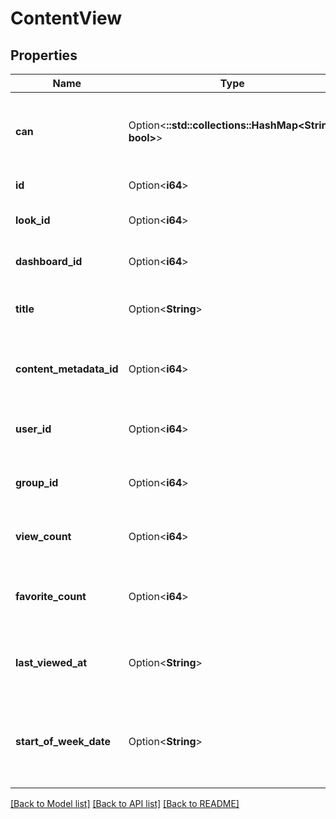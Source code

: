 # ContentView

## Properties

Name | Type | Description | Notes
------------ | ------------- | ------------- | -------------
**can** | Option<**::std::collections::HashMap<String, bool>**> | Operations the current user is able to perform on this object | [optional][readonly]
**id** | Option<**i64**> | Unique Id | [optional][readonly]
**look_id** | Option<**i64**> | Id of viewed Look | [optional][readonly]
**dashboard_id** | Option<**i64**> | Id of the viewed Dashboard | [optional][readonly]
**title** | Option<**String**> | Name or title of underlying content | [optional][readonly]
**content_metadata_id** | Option<**i64**> | Content metadata id of the Look or Dashboard | [optional][readonly]
**user_id** | Option<**i64**> | Id of user content was viewed by | [optional][readonly]
**group_id** | Option<**i64**> | Id of group content was viewed by | [optional][readonly]
**view_count** | Option<**i64**> | Number of times piece of content was viewed | [optional][readonly]
**favorite_count** | Option<**i64**> | Number of times piece of content was favorited | [optional][readonly]
**last_viewed_at** | Option<**String**> | Date the piece of content was last viewed | [optional][readonly]
**start_of_week_date** | Option<**String**> | Week start date for the view and favorite count during that given week | [optional][readonly]

[[Back to Model list]](../README.md#documentation-for-models) [[Back to API list]](../README.md#documentation-for-api-endpoints) [[Back to README]](../README.md)


